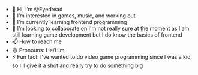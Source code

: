 - 👋 Hi, I’m @Eyedread
- 👀 I’m interested in games, music, and working out
- 🌱 I’m currently learning frontend programming
- 💞️ I’m looking to collaborate on I'm not really sure at the moment as I am still learning game development but I do know the basics of frontend
- 📫 How to reach me 
- 😄 Pronouns: He/Him
- ⚡ Fun fact: I've wanted to do video game programming since I was a kid, so I'll give it a shot and really try to do something big

<!---
Eyedread/Eyedread is a ✨ special ✨ repository because its `README.md` (this file) appears on your GitHub profile.
You can click the Preview link to take a look at your changes.
--->
